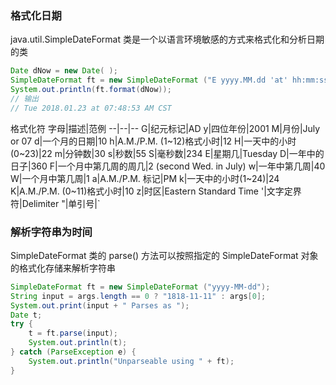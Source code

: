 ### 格式化日期
java.util.SimpleDateFormat 类是一个以语言环境敏感的方式来格式化和分析日期的类
```java
Date dNow = new Date( );
SimpleDateFormat ft = new SimpleDateFormat ("E yyyy.MM.dd 'at' hh:mm:ss a zzz");
System.out.println(ft.format(dNow));
// 输出
// Tue 2018.01.23 at 07:48:53 AM CST
```
格式化符
字母|描述|范例
--|--|--
G|纪元标记|AD
y|四位年份|2001
M|月份|July or 07
d|一个月的日期|10
h|A.M./P.M. (1~12)格式小时|12
H|一天中的小时 (0~23)|22
m|分钟数|30
s|秒数|55
S|毫秒数|234
E|星期几|Tuesday
D|一年中的日子|360
F|一个月中第几周的周几|2 (second Wed. in July)
w|一年中第几周|40
W|一个月中第几周|1
a|A.M./P.M. 标记|PM
k|一天中的小时(1~24)|24
K|A.M./P.M. (0~11)格式小时|10
z|时区|Eastern Standard Time
'|文字定界符|Delimiter
"|单引号|`

### 解析字符串为时间
SimpleDateFormat 类的 parse() 方法可以按照指定的 SimpleDateFormat 对象的格式化存储来解析字符串
```java
SimpleDateFormat ft = new SimpleDateFormat ("yyyy-MM-dd"); 
String input = args.length == 0 ? "1818-11-11" : args[0]; 
System.out.print(input + " Parses as "); 
Date t; 
try { 
    t = ft.parse(input); 
    System.out.println(t); 
} catch (ParseException e) { 
    System.out.println("Unparseable using " + ft); 
}
```